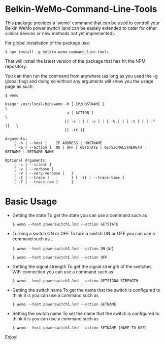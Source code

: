 # Belkin-WeMo-Command-Line-Tools

This package provides a 'wemo' command that can be used to controll your Belkin WeMo power switch (and can be easialy extended to cater for other similar devices or new methods not yet implemented).

For global installation of the package use:

    $ npm install -g belkin-wemo-command-line-tools

That will install the latest version of the package that has hit the NPM repository.

You can then run the command from anywhere (as long as you used the -g global flag) and doing so without any arguments will show you the usage page as such:

    $ wemo

    Usage: /usr/local/bin/wemo -h [ IP/HOSTNAME ]                             \
                               -a [ ACTION ]                                  \
                               [[ -s ] | [ -v ] | [ -V ] | [ -t ] | [ -T ]]   \
                               [[ -tt ]]

    Arguments:
        [ -h | --host ]    IP_ADDRESS | HOSTNAME
        [ -a | --action ]  ON | OFF | GETSTATE | GETSIGNALSTRENGTH | GETNAME | SETNAME NAME

    Optional Arguments: 
        [ -s | --silent ]        
        [ -v | --verbose ]        
        [ -V | --very-verbose ]   } 
        [ -t | --trace ]          } [ -tt | --trace-time ]  
        [ -T | --trace-raw ]      }

# Basic Usage
- Getting the state
To get the state you can use a command such as

    `$ wemo --host powerswitch1.lnd --action GETSTATE`

- Turning a switch ON or OFF
To turn a switch ON or OFF you can use a command such as...

    `$ wemo --host powerswitch1.lnd --action ON`  (or)

    `$ wemo --host powerswitch1.lnd --action OFF`
    
- Getting the signal strength
To get the signal strength of the switches WiFi connection you can use a command such as

    `$ wemo --host powerswitch1.lnd --action GETSIGNALSTRENGTH`

- Getting the switch name
To get the name that the switch is configured to think it is you can use a command such as

    `$ wemo --host powerswitch1.lnd --action GETNAME`

- Setting the switch name
To set the name that the switch is configured to think it is you can use a command such as

    `$ wemo --host powerswitch1.lnd --action SETNAME [NAME_TO_USE]`

Enjoy!

